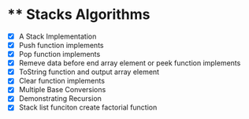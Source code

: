 # \*\* Stacks Algorithms

- [x] A Stack Implementation
- [x] Push function implements
- [x] Pop function implements
- [x] Remeve data before end array element or peek function implements
- [x] ToString function and output array element
- [x] Clear function implements
- [x] Multiple Base Conversions
- [x] Demonstrating Recursion
- [x] Stack list funciton create factorial function
